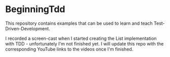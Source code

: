 # BeginningTdd
This repository contains examples that can be used to learn and teach Test-Driven-Development.

I recorded a screen-cast when I started creating the List<T> implementation with TDD - unfortunately I'm not finished yet. I will update this repo with the corresponding YouTube links to the videos once I'm finished.
